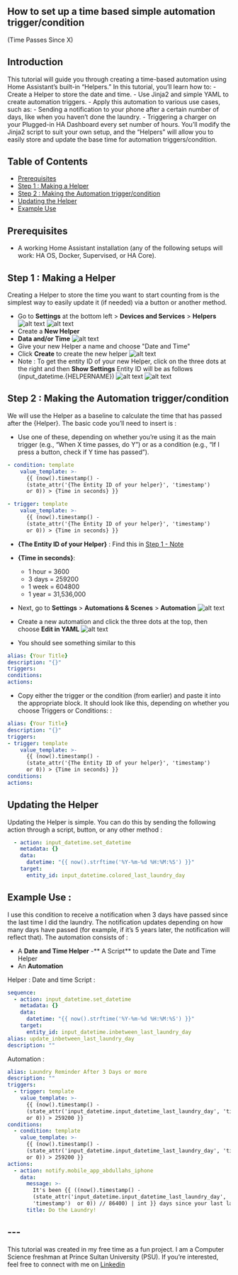 ## How to set up a time based simple automation trigger/condition
(Time Passes Since X)

## Introduction
This tutorial will guide you through creating a time-based automation using Home Assistant’s built-in “Helpers.” In this tutorial, you’ll learn how to:
	- Create a Helper to store the date and time.
	- Use Jinja2 and simple YAML to create automation triggers.
	- Apply this automation to various use cases, such as:
	    - Sending a notification to your phone after a certain number of days, like when you haven’t done the laundry.
	    - Triggering a charger on your Plugged-in HA Dashboard every set number of hours.
You’ll modify the Jinja2 script to suit your own setup, and the “Helpers” will allow you to easily store and update the base time for automation triggers/condition.

## Table of Contents
- [Prerequisites](#prerequisites)
- [Step 1 : Making a Helper](#step-1--making-a-helper)
- [Step 2 : Making the Automation trigger/condition](#step-2--making-the-automation-triggercondition)
- [Updating the Helper](#updating-the-helper)
- [Example Use](#example-use-)



## Prerequisites
- A working Home Assistant installation (any of the following setups will work: HA OS, Docker, Supervised, or HA Core).




## Step 1 : Making a Helper
Creating a Helper to store the time you want to start counting from is the simplest way to easily update it (if needed) via a button or another method.
- Go to **Settings** at the bottom left > **Devices and Services** > **Helpers**
![alt text](Media/image-1.png)
![alt text](Media/image-3.png)
- Create a **New Helper**
- **Data and/or Time**
![alt text](Media/image-5.png)
- Give your new Helper a name and choose "Date and Time"
- Click **Create** to create the new helper
![alt text](Media/image-6.png)
- Note : To get the entity ID of your new Helper, click on the three dots at the right and then **Show Settings** Entity ID will be as follows (input_datetime.{HELPERNAME})
![alt text](Media/image-7.png)
![alt text](Media/image-8.png)

## Step 2 : Making the Automation trigger/condition
We will use the Helper as a baseline to calculate the time that has passed after the {Helper}.
The basic code you’ll need to insert is :
- Use one of these, depending on whether you’re using it as the main trigger (e.g., “When X time passes, do Y”) or as a condition (e.g., “If I press a button, check if Y time has passed”).

```YAML
- condition: template
    value_template: >-
      {{ (now().timestamp() -
      (state_attr('{The Entity ID of your helper}', 'timestamp')
      or 0)) > {Time in seconds} }}
```
```YAML
- trigger: template
    value_template: >-
      {{ (now().timestamp() -
      (state_attr('{The Entity ID of your helper}', 'timestamp')
      or 0)) > {Time in seconds} }}
```

- **{The Entity ID of your Helper}** : Find this in [Step 1 - Note ](#step-1--making-a-helper)
- **{Time in seconds}**: 
    - 1 hour = 3600
    - 3 days = 259200
    - 1 week = 604800
    - 1 year = 31,536,000



- Next, go to **Settings** > **Automations & Scenes** > **Automation** 
![alt text](Media/image-1.png)
- Create a new automation and click the three dots at the top, then choose **Edit in YAML**
![alt text](Media/image-9.png)
- You should see something similar to this
```yaml
alias: {Your Title}
description: "{}"
triggers:
conditions:
actions:
```
- Copy either the trigger or the condition (from earlier) and paste it into the appropriate block. It should look like this, depending on whether you choose Triggers or Conditions: :

```yaml
alias: {Your Title}
description: "{}"
triggers:
- trigger: template
    value_template: >-
      {{ (now().timestamp() -
      (state_attr('{The Entity ID of your helper}', 'timestamp')
      or 0)) > {Time in seconds} }}
conditions:
actions:
```


## Updating the Helper
Updating the Helper is simple. You can do this by sending the following action through a script, button, or any other method :
```YAML
  - action: input_datetime.set_datetime
    metadata: {}
    data:
      datetime: "{{ now().strftime('%Y-%m-%d %H:%M:%S') }}"
    target:
      entity_id: input_datetime.colored_last_laundry_day
```

## Example Use :
I use this condition to receive a notification when 3 days have passed since the last time I did the laundry. The notification updates depending on how many days have passed (for example, if it’s 5 years later, the notification will reflect that).
The automation consists of :
- A **Date and Time Helper**
-** A Script** to update the Date and Time Helper
- An **Automation**

Helper : Date and time
Script : 
```YAML
sequence:
  - action: input_datetime.set_datetime
    metadata: {}
    data:
      datetime: "{{ now().strftime('%Y-%m-%d %H:%M:%S') }}"
    target:
      entity_id: input_datetime.inbetween_last_laundry_day
alias: update_inbetween_last_laundry_day
description: ""
```
Automation : 
```YAML
alias: Laundry Reminder After 3 Days or more
description: ""
triggers:
  - trigger: template
    value_template: >-
      {{ (now().timestamp() -
      (state_attr('input_datetime.input_datetime_last_laundry_day', 'timestamp')
      or 0)) > 259200 }}
conditions:
  - condition: template
    value_template: >-
      {{ (now().timestamp() -
      (state_attr('input_datetime.input_datetime_last_laundry_day', 'timestamp')
      or 0)) > 259200 }}
actions:
  - action: notify.mobile_app_abdullahs_iphone
    data:
      message: >-
        It's been {{ ((now().timestamp() - 
        (state_attr('input_datetime.input_datetime_last_laundry_day',
        'timestamp')  or 0)) // 86400) | int }} days since your last laundry.
      title: Do the Laundry!
```





## ---
This tutorial was created in my free time as a fun project. I am a Computer Science freshman at Prince Sultan University (PSU). If you’re interested, feel free to connect with me on [Linkedin](www.linkedin.com/in/alafari-abdullah)
